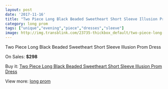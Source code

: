 ```yaml
---
layout: post
date: '2017-11-16'
title: "Two Piece Long Black Beaded Sweetheart Short Sleeve Illusion Prom Dress"
category: long prom
tags: ["unique","evening","piece","dresses","sleeve"]
image: http://img.transblink.com/23735-thickbox_default/two-piece-long-black-beaded-sweetheart-short-sleeve-illusion-prom-dress.jpg
---
```

Two Piece Long Black Beaded Sweetheart Short Sleeve Illusion Prom Dress

On Sales: **$298**
<a href="https://www.transblink.com/en/long-prom/7530-two-piece-long-black-beaded-sweetheart-short-sleeve-illusion-prom-dress.html"><amp-img layout="responsive" width="600" height="600" src="//img.transblink.com/23735-thickbox_default/two-piece-long-black-beaded-sweetheart-short-sleeve-illusion-prom-dress.jpg" alt="Two Piece Long Black Beaded Sweetheart Short Sleeve Illusion Prom Dress 0" /></a>
<a href="https://www.transblink.com/en/long-prom/7530-two-piece-long-black-beaded-sweetheart-short-sleeve-illusion-prom-dress.html"><amp-img layout="responsive" width="600" height="600" src="//img.transblink.com/23736-thickbox_default/two-piece-long-black-beaded-sweetheart-short-sleeve-illusion-prom-dress.jpg" alt="Two Piece Long Black Beaded Sweetheart Short Sleeve Illusion Prom Dress 1" /></a>

Buy it: [Two Piece Long Black Beaded Sweetheart Short Sleeve Illusion Prom Dress](https://www.transblink.com/en/long-prom/7530-two-piece-long-black-beaded-sweetheart-short-sleeve-illusion-prom-dress.html "Two Piece Long Black Beaded Sweetheart Short Sleeve Illusion Prom Dress")

View more: [long prom](https://www.transblink.com/en/58-long-prom "long prom")